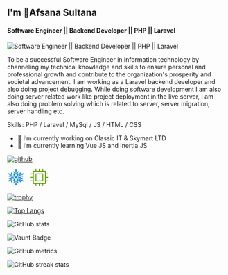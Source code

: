 ## I'm 👋Afsana Sultana
#### Software Engineer || Backend Developer || PHP || Laravel
![Software Engineer || Backend Developer || PHP || Laravel](https://media.licdn.com/dms/image/v2/D5616AQFPZ9hd0J2AIw/profile-displaybackgroundimage-shrink_350_1400/profile-displaybackgroundimage-shrink_350_1400/0/1732082304076?e=1737590400&v=beta&t=dJf_ZBJPUoXtNt0f4JCrEDXFIGaVXsJY5cM7o_LkWF4)

To be a successful Software Engineer in information technology by channeling my technical knowledge and skills to ensure personal and professional growth and contribute to the organization's prosperity and societal advancement. I am working as a Laravel backend developer and also doing project debugging. While doing software development I am also doing server related work like project deployment in the live server, I am also doing problem solving which is related to server, server migration, server handling etc.

Skills: PHP / Laravel / MySql / JS / HTML / CSS

- 🔭 I’m currently working on Classic IT & Skymart LTD 
- 🌱 I’m currently learning Vue JS and Inertia JS 


[<img src='https://cdn.jsdelivr.net/npm/simple-icons@3.0.1/icons/github.svg' alt='github' height='40'>](https://github.com/afsana1996sultana)  

<a href='https://archiveprogram.github.com/'><img src='https://raw.githubusercontent.com/acervenky/animated-github-badges/master/assets/acbadge.gif' width='40' height='40'></a> <a href='https://docs.github.com/en/developers'><img src='https://raw.githubusercontent.com/acervenky/animated-github-badges/master/assets/devbadge.gif' width='40' height='40'></a> 

[![trophy](https://github-profile-trophy.vercel.app/?username=afsana1996sultana)](https://github.com/ryo-ma/github-profile-trophy)

[![Top Langs](https://github-readme-stats.vercel.app/api/top-langs/?username=afsana1996sultana)](https://github.com/anuraghazra/github-readme-stats)

![GitHub stats](https://github-readme-stats.vercel.app/api?username=afsana1996sultana&show_icons=true&count_private=true)  

![Vaunt Badge](https://api.vaunt.dev/v1/github/entities/afsana1996sultana/contributions?format=svg&private=true)  

![GitHub metrics](https://metrics.lecoq.io/afsana1996sultana)  

![GitHub streak stats](https://streak-stats.demolab.com/?user=afsana1996sultana)  

